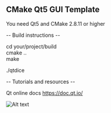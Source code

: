 CMake Qt5 GUI Template
----------------------

You need Qt5 and CMake 2.8.11 or higher

-- Build instructions --

cd your/project/build    
cmake ..    
make

./qtdice


-- Tutorials and resources --

Qt online docs
https://doc.qt.io/

![Alt text](https://imgur.com/a/4XDVe)
